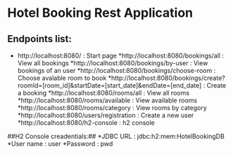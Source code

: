 # Hotel Booking Rest Application

## Endpoints list:

* http://localhost:8080/ : Start page
*http://localhost:8080/bookings/all : View all bookings
*http://localhost:8080/bookings/by-user : View bookings of an user
*http://localhost:8080/bookings/choose-room : Choose avalable room to book
*http://localhost:8080/bookings/create?roomId=[room_id]&startDate=[start_date]&endDate=[end_date] : Create a booking
*http://localhost:8080/rooms/all : View all rooms
*http://localhost:8080/rooms/available : View available rooms
*http://localhost:8080/rooms/category : View rooms by category
*http://localhost:8080/users/registration : Create a new user
*http://localhost:8080/h2-console : h2 console

##H2 Console creadentials:##
*JDBC URL : jdbc:h2:mem:HotelBookingDB
*User name : user
*Password : pwd
